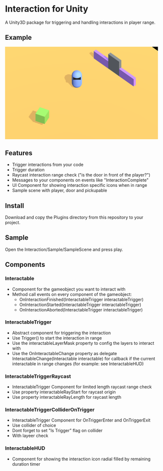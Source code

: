 # Interaction for Unity
A Unity3D package for triggering and handling interactions in player range.

## Example
![Example](docs/example.gif)

## Features
- Trigger interactions from your code
- Trigger duration
- Raycast interaction range check ("is the door in front of the player?")
- Messages to your components on events like "InteractionComplete"
- UI Component for showing interaction specific icons when in range
- Sample scene with player, door and pickupable

## Install
Download and copy the Plugins directory from this repository to your project.

## Sample
Open the Interaction/Sample/SampleScene and press play.

## Components
### Interactable
- Component for the gameobject you want to interact with
- Method call events on every component of the gameobject:
	- OnInteractionFinished(InteractableTrigger interactableTrigger)
	- OnInteractionStarted(InteractableTrigger interactableTrigger)
	- OnInteractionAborted(InteractableTrigger interactableTrigger)

### InteractableTrigger
- Abstract component for triggering the interaction
- Use Trigger() to start the interaction in range
- Use the interactableLayerMask property to config the layers to interact with
- Use the OnInteractableChange property as delegate InteractableChange(Interactable interactable) for callback if the current interactable in range changes (for example: see InteractableHUD)

### InteractableTriggerRaycast
- InteractableTrigger Component for limited length raycast range check
- Use property interactableRayStart for raycast origin
- Use property interactableRayLength for raycast length

### InteractableTriggerColliderOnTrigger
- InteractableTrigger Component for OnTriggerEnter and OnTriggerExit
- Use collider of choice
- Dont forget to set "Is Trigger" flag on collider
- With layeer check

### InteractableHUD
- Component for showing the interaction icon radial filled by remaining duration timer
